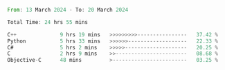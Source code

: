 <!--<div align=center><img src="https://leetcard.jacoblin.cool/CalvinWan0101"></div>-->

<!--START_SECTION:waka-->

```rust
From: 13 March 2024 - To: 20 March 2024

Total Time: 24 hrs 55 mins

C++              9 hrs 19 mins   >>>>>>>>>----------------   37.42 %
Python           5 hrs 33 mins   >>>>>>-------------------   22.33 %
C#               5 hrs 2 mins    >>>>>--------------------   20.25 %
C                2 hrs 9 mins    >>-----------------------   08.68 %
Objective-C      48 mins         >------------------------   03.25 %
```

<!--END_SECTION:waka-->
